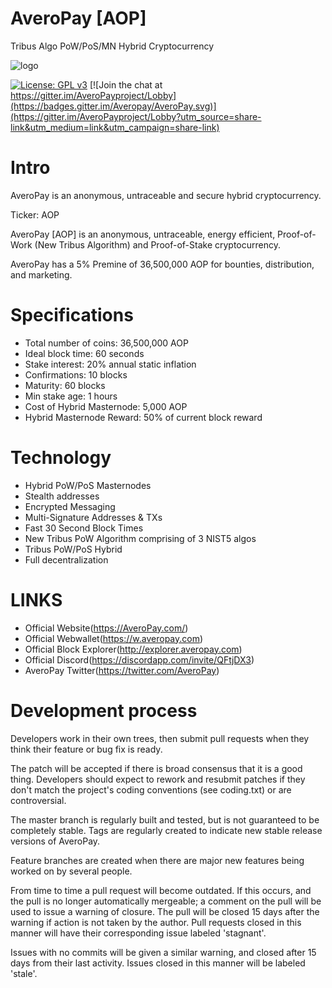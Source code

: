 # AveroPay [AOP]
Tribus Algo PoW/PoS/MN Hybrid Cryptocurrency

![logo](https://averopay.com/images/onlyc-circle.png?crc=3797620363)

[![License: GPL v3](https://img.shields.io/badge/License-GPL%20v3-blue.svg)](http://www.gnu.org/licenses/gpl-3.0)
[![Join the chat at https://gitter.im/AveroPayproject/Lobby](https://badges.gitter.im/Averopay/AveroPay.svg)](https://gitter.im/AveroPayproject/Lobby?utm_source=share-link&utm_medium=link&utm_campaign=share-link)

Intro
==========================
AveroPay is an anonymous, untraceable and secure hybrid cryptocurrency. 

Ticker: AOP

AveroPay [AOP] is an anonymous, untraceable, energy efficient, Proof-of-Work (New Tribus Algorithm) and Proof-of-Stake cryptocurrency.

AveroPay has a 5% Premine of 36,500,000 AOP for bounties, distribution, and marketing.

Specifications
==========================
* Total number of coins: 36,500,000 AOP
* Ideal block time: 60 seconds
* Stake interest: 20% annual static inflation
* Confirmations: 10 blocks
* Maturity: 60 blocks 
* Min stake age: 1 hours
* Cost of Hybrid Masternode: 5,000 AOP
* Hybrid Masternode Reward: 50% of current block reward

Technology
==========================
* Hybrid PoW/PoS Masternodes
* Stealth addresses
* Encrypted Messaging
* Multi-Signature Addresses & TXs
* Fast 30 Second Block Times
* New Tribus PoW Algorithm comprising of 3 NIST5 algos
* Tribus PoW/PoS Hybrid
* Full decentralization

LINKS
==========================
* Official Website(https://AveroPay.com/)
* Official Webwallet(https://w.averopay.com)
* Official Block Explorer(http://explorer.averopay.com)
* Official Discord(https://discordapp.com/invite/QFtjDX3)
* AveroPay Twitter(https://twitter.com/AveroPay)


Development process
===========================

Developers work in their own trees, then submit pull requests when
they think their feature or bug fix is ready.

The patch will be accepted if there is broad consensus that it is a
good thing.  Developers should expect to rework and resubmit patches
if they don't match the project's coding conventions (see coding.txt)
or are controversial.

The master branch is regularly built and tested, but is not guaranteed
to be completely stable. Tags are regularly created to indicate new
stable release versions of AveroPay.

Feature branches are created when there are major new features being
worked on by several people.

From time to time a pull request will become outdated. If this occurs, and
the pull is no longer automatically mergeable; a comment on the pull will
be used to issue a warning of closure. The pull will be closed 15 days
after the warning if action is not taken by the author. Pull requests closed
in this manner will have their corresponding issue labeled 'stagnant'.

Issues with no commits will be given a similar warning, and closed after
15 days from their last activity. Issues closed in this manner will be 
labeled 'stale'.
